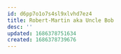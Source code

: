 ```yaml
---
id: d6pp7o1o7s4sl9xlvhd7ez4
title: Robert-Martin aka Uncle Bob
desc: ''
updated: 1686378751634
created: 1686378739676
---
```


